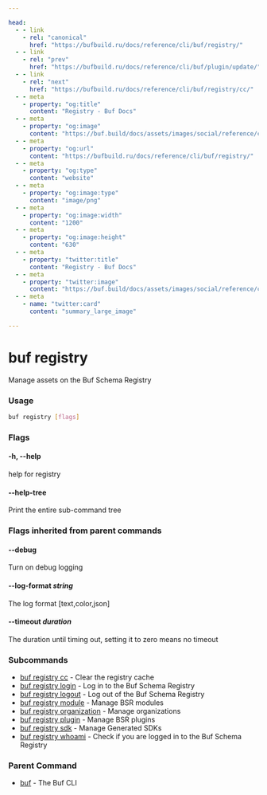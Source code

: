 ```yaml
---

head:
  - - link
    - rel: "canonical"
      href: "https://bufbuild.ru/docs/reference/cli/buf/registry/"
  - - link
    - rel: "prev"
      href: "https://bufbuild.ru/docs/reference/cli/buf/plugin/update/"
  - - link
    - rel: "next"
      href: "https://bufbuild.ru/docs/reference/cli/buf/registry/cc/"
  - - meta
    - property: "og:title"
      content: "Registry - Buf Docs"
  - - meta
    - property: "og:image"
      content: "https://buf.build/docs/assets/images/social/reference/cli/buf/registry/index.png"
  - - meta
    - property: "og:url"
      content: "https://bufbuild.ru/docs/reference/cli/buf/registry/"
  - - meta
    - property: "og:type"
      content: "website"
  - - meta
    - property: "og:image:type"
      content: "image/png"
  - - meta
    - property: "og:image:width"
      content: "1200"
  - - meta
    - property: "og:image:height"
      content: "630"
  - - meta
    - property: "twitter:title"
      content: "Registry - Buf Docs"
  - - meta
    - property: "twitter:image"
      content: "https://buf.build/docs/assets/images/social/reference/cli/buf/registry/index.png"
  - - meta
    - name: "twitter:card"
      content: "summary_large_image"

---
```


# buf registry

Manage assets on the Buf Schema Registry

### Usage

```sh
buf registry [flags]
```

### Flags

#### \-h, --help

help for registry

#### \--help-tree

Print the entire sub-command tree

### Flags inherited from parent commands

#### \--debug

Turn on debug logging

#### \--log-format _string_

The log format \[text,color,json\]

#### \--timeout _duration_

The duration until timing out, setting it to zero means no timeout

### Subcommands

- [buf registry cc](cc/) - Clear the registry cache
- [buf registry login](login/) - Log in to the Buf Schema Registry
- [buf registry logout](logout/) - Log out of the Buf Schema Registry
- [buf registry module](module/) - Manage BSR modules
- [buf registry organization](organization/) - Manage organizations
- [buf registry plugin](plugin/) - Manage BSR plugins
- [buf registry sdk](sdk/) - Manage Generated SDKs
- [buf registry whoami](whoami/) - Check if you are logged in to the Buf Schema Registry

### Parent Command

- [buf](../) - The Buf CLI
